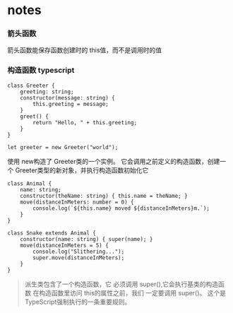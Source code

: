 # notes

### 箭头函数
箭头函数能保存函数创建时的 this值，而不是调用时的值

### 构造函数  typescript
``` constructor->构造函数
class Greeter {
    greeting: string;
    constructor(message: string) {
        this.greeting = message;
    }
    greet() {
        return "Hello, " + this.greeting;
    }
}

let greeter = new Greeter("world");

```
使用 new构造了 Greeter类的一个实例。 它会调用之前定义的构造函数，创建一个 Greeter类型的新对象，并执行构造函数初始化它

```
class Animal {
    name: string;
    constructor(theName: string) { this.name = theName; }
    move(distanceInMeters: number = 0) {
        console.log(`${this.name} moved ${distanceInMeters}m.`);
    }
}

class Snake extends Animal {
    constructor(name: string) { super(name); }
    move(distanceInMeters = 5) {
        console.log("Slithering...");
        super.move(distanceInMeters);
    }
}
```
> 派生类包含了一个构造函数，它 必须调用 super(),它会执行基类的构造函数
> 在构造函数里访问 this的属性之前，我们 一定要调用 super()。 这个是TypeScript强制执行的一条重要规则。
